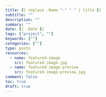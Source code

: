 ```yaml
---
title: {{ replace .Name "-" " " | title }}
subtitle: ""
description: ""
summary: ""
date: {{ .Date }}
tags: ["project", ""]
keywords: [""]
categories: [""]
type: posts
resources:
  - name: featured-image
    src: featured-image.jpg
  - name: featured-image-preview
    src: featured-image-preview.jpg
comment: false
toc: true
draft: true
---
```



<!--more-->